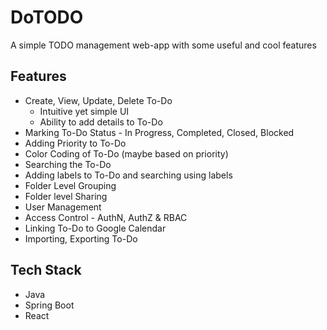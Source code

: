 # DoTODO
A simple TODO management web-app with some useful and cool features

## Features
- Create, View, Update, Delete To-Do
  - Intuitive yet simple UI
  - Ability to add details to To-Do
- Marking To-Do Status - In Progress, Completed, Closed, Blocked
- Adding Priority to To-Do
- Color Coding of To-Do (maybe based on priority)
- Searching the To-Do
- Adding labels to To-Do and searching using labels
- Folder Level Grouping
- Folder level Sharing
- User Management
- Access Control - AuthN, AuthZ & RBAC
- Linking To-Do to Google Calendar
- Importing, Exporting To-Do

## Tech Stack
- Java
- Spring Boot
- React
